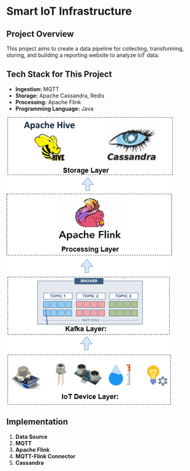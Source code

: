 # Smart IoT Infrastructure

## Project Overview
This project aims to create a data pipeline for collecting, transforming, storing, and building a reporting website to analyze IoT data.

## Tech Stack for This Project
- **Ingestion:** MQTT
- **Storage:** Apache Cassandra, Redis
- **Processing:** Apache Flink
- **Programming Language:** Java

![Data Pipeline](./dataFlowOverview/dataflow.png)

## Implementation
1. **Data Source**
2. **MQTT**
3. **Apache Flink**
4. **MQTT-Flink Connector**
5. **Cassandra**
